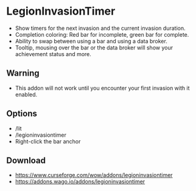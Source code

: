 # LegionInvasionTimer
* Show timers for the next invasion and the current invasion duration.
* Completion coloring: Red bar for incomplete, green bar for complete.
* Ability to swap between using a bar and using a data broker.
* Tooltip, mousing over the bar or the data broker will show your achievement status and more.

## Warning
* This addon will not work until you encounter your first invasion with it enabled.

## Options
* /lit
* /legioninvasiontimer
* Right-click the bar anchor

## Download
* <https://www.curseforge.com/wow/addons/legioninvasiontimer>
* <https://addons.wago.io/addons/legioninvasiontimer>
